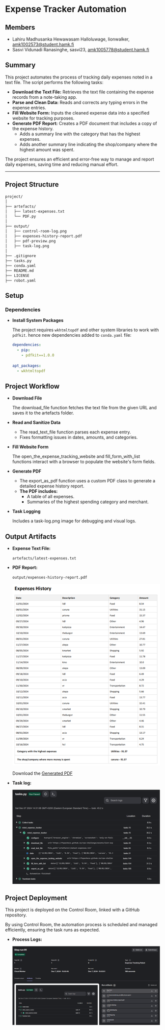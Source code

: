 # Expense Tracker Automation

## Members

  - Lahiru Madhusanka Hewawasam Halloluwage, lionwalker, amk1002573@student.hamk.fi
  - Sasvi Vidunadi Ranasinghe, sasvi23, amk1005778@student.hamk.fi

## Summary

  This project automates the process of tracking daily expenses noted in a text file. The script performs the following tasks:

  - __Download the Text File:__ Retrieves the text file containing the expense records from a note-taking app.
  - __Parse and Clean Data:__ Reads and corrects any typing errors in the expense entries.
  - __Fill Website Form:__ Inputs the cleaned expense data into a specified website for tracking purposes.
  - __Generate PDF Report:__ Creates a PDF document that includes a copy of the expense history.
    - Adds a summary line with the category that has the highest expenses.
    - Adds another summary line indicating the shop/company where the highest amount was spent.

  The project ensures an efficient and error-free way to manage and report daily expenses, saving time and reducing manual effort.

---

## Project Structure

  ```
  project/
  │
  ├── artefacts/
  │   ├── latest-expenses.txt
  │   └── PDF.py
  │
  ├── output/
  │   ├── control-room-log.png
  │   ├── expenses-history-report.pdf
  │   ├── pdf-preview.png
  │   ├── task-log.png
  │
  ├── .gitignore  
  ├── tasks.py
  ├── conda.yaml
  ├── README.md
  ├── LICENSE
  ├── robot.yaml
  ```

## Setup

### Dependencies

- **Install System Packages**  

  The project requires `wkhtmltopdf` and other system libraries to work with `pdfkit`. hence new dependencies added to `conda.yaml` file:

  ```yaml
  dependencies:
    - pip:
      - pdfkit==1.0.0
         
  apt_packages:
    - wkhtmltopdf
  ```

## Project Workflow

- **Download File**

    The download_file function fetches the text file from the given URL and saves it to the artefacts folder.

- **Read and Sanitize Data**

    - The read_text_file function parses each expense entry.
    - Fixes formatting issues in dates, amounts, and categories.

- **Fill Website Form**

    The open_the_expense_tracking_website and fill_form_with_list functions interact with a browser to populate the website's form fields.

- **Generate PDF**

    - The export_as_pdf function uses a custom PDF class to generate a detailed expense history report.
    - **The PDF includes:**
      - A table of all expenses.
      - Summaries of the highest spending category and merchant.

- **Task Logging**

    Includes a task-log.png image for debugging and visual logs.

## Output Artifacts

  - **Expense Text File:**

    ```artefacts/latest-expenses.txt```

  - **PDF Report:**

    ```output/expenses-history-report.pdf```

    ![Preview of the PDF](output/pdf-preview.png "Preview of the PDF")

    Download the [Generated PDF](output/expenses-history-report.pdf)

  - **Task log:**

    ![Log of tasks](output/task-log.png "Log of tasks")

## Project Deployment

This project is deployed on the Control Room, linked with a GitHub repository.

By using Control Room, the automation process is scheduled and managed efficiently, ensuring the task runs as expected.

- **Process Logs:**

  ![Log of control room process](output/control-room-log.png "Log of control room process")